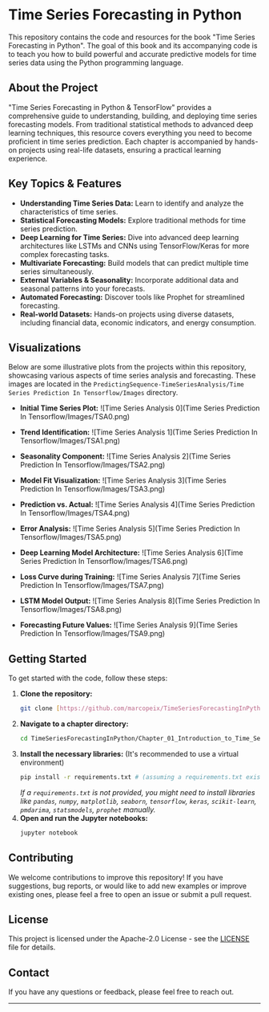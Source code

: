 # Time Series Forecasting in Python

This repository contains the code and resources for the book "Time Series Forecasting in Python". The goal of this book and its accompanying code is to teach you how to build powerful and accurate predictive models for time series data using the Python programming language.

## About the Project

"Time Series Forecasting in Python & TensorFlow" provides a comprehensive guide to understanding, building, and deploying time series forecasting models. From traditional statistical methods to advanced deep learning techniques, this resource covers everything you need to become proficient in time series prediction. Each chapter is accompanied by hands-on projects using real-life datasets, ensuring a practical learning experience.

## Key Topics & Features

* **Understanding Time Series Data:** Learn to identify and analyze the characteristics of time series.
* **Statistical Forecasting Models:** Explore traditional methods for time series prediction.
* **Deep Learning for Time Series:** Dive into advanced deep learning architectures like LSTMs and CNNs using TensorFlow/Keras for more complex forecasting tasks.
* **Multivariate Forecasting:** Build models that can predict multiple time series simultaneously.
* **External Variables & Seasonality:** Incorporate additional data and seasonal patterns into your forecasts.
* **Automated Forecasting:** Discover tools like Prophet for streamlined forecasting.
* **Real-world Datasets:** Hands-on projects using diverse datasets, including financial data, economic indicators, and energy consumption.

## Visualizations

Below are some illustrative plots from the projects within this repository, showcasing various aspects of time series analysis and forecasting. These images are located in the `PredictingSequence-TimeSeriesAnalysis/Time Series Prediction In Tensorflow/Images` directory.

* **Initial Time Series Plot:**
    ![Time Series Analysis 0](Time Series Prediction In Tensorflow/Images/TSA0.png)

* **Trend Identification:**
    ![Time Series Analysis 1](Time Series Prediction In Tensorflow/Images/TSA1.png)

* **Seasonality Component:**
    ![Time Series Analysis 2](Time Series Prediction In Tensorflow/Images/TSA2.png)

* **Model Fit Visualization:**
    ![Time Series Analysis 3](Time Series Prediction In Tensorflow/Images/TSA3.png)

* **Prediction vs. Actual:**
    ![Time Series Analysis 4](Time Series Prediction In Tensorflow/Images/TSA4.png)

* **Error Analysis:**
    ![Time Series Analysis 5](Time Series Prediction In Tensorflow/Images/TSA5.png)

* **Deep Learning Model Architecture:**
    ![Time Series Analysis 6](Time Series Prediction In Tensorflow/Images/TSA6.png)

* **Loss Curve during Training:**
    ![Time Series Analysis 7](Time Series Prediction In Tensorflow/Images/TSA7.png)

* **LSTM Model Output:**
    ![Time Series Analysis 8](Time Series Prediction In Tensorflow/Images/TSA8.png)

* **Forecasting Future Values:**
    ![Time Series Analysis 9](Time Series Prediction In Tensorflow/Images/TSA9.png)

## Getting Started

To get started with the code, follow these steps:

1.  **Clone the repository:**
    ```bash
    git clone [https://github.com/marcopeix/TimeSeriesForecastingInPython.git](https://github.com/marcopeix/TimeSeriesForecastingInPython.git)
    ```
2.  **Navigate to a chapter directory:**
    ```bash
    cd TimeSeriesForecastingInPython/Chapter_01_Introduction_to_Time_Series_Forecasting
    ```
3.  **Install the necessary libraries:**
    (It's recommended to use a virtual environment)
    ```bash
    pip install -r requirements.txt # (assuming a requirements.txt exists in each chapter or root)
    ```
    *If a `requirements.txt` is not provided, you might need to install libraries like `pandas`, `numpy`, `matplotlib`, `seaborn`, `tensorflow`, `keras`, `scikit-learn`, `pmdarima`, `statsmodels`, `prophet` manually.*
4.  **Open and run the Jupyter notebooks:**
    ```bash
    jupyter notebook
    ```

## Contributing

We welcome contributions to improve this repository! If you have suggestions, bug reports, or would like to add new examples or improve existing ones, please feel a free to open an issue or submit a pull request.

## License

This project is licensed under the Apache-2.0 License - see the [LICENSE](LICENSE) file for details.

## Contact

If you have any questions or feedback, please feel free to reach out.

---